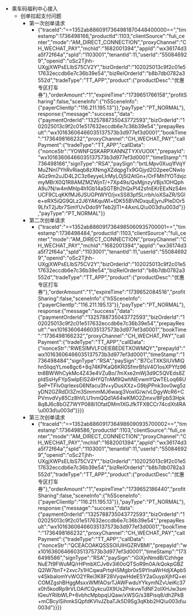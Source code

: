 - 乘车码福利中心接入
	- 创单拉起支付问题
		-  第一次创单请求
			-  {"traceId":"==1352ab8860917364981870448400000==","timestamp":1736498166,"productId":1103,"clientSource":"fuli_center","mode":"AM_DIRECT_CONNECTION","proxyChannel":"CH_WECHAT_PAY","mchId":"1682001394","appId":"wx36174d3a5f72f64a","spId":"1103001","tenantId":11,"userId":"550846929","openid":"oSc2Tjhh-UXgjXWPsELlbS75CV2Y","bizOrderId":"102025013c9f2c01e517632eccdb6e7c36b39e54","bizRelOrderId":"b8b7db0782a3552d","tradeType":"TT_APP","product":{"productDesc":"优惠专区打车券"},"orderAmount":"1","expireTime":"1739651766158","profitSharing":false,"sceneInfo":{"h5SceneInfo":{"payerClientIp":"116.211.195.13"}},"payType":"PT_NORMAL"}, response:{"message":"success","data":{"paymentOrderId":"1325788735043772593","bizOrderId":"102025013c9f2c01e517632eccdb6e7c36b39e54","prepayResult":"wx10163606466035137573b3d977ef3d0001","bookTime":"1736498166232","proxyChannel":"CH_WECHAT_PAY","callPayment":{"tradeType":"TT_APP","callData":{"nonceStr":"YOWNFQSKARPXANNZTYXVUOIX","prepayId":"wx10163606466035137573b3d977ef3d0001","timeStamp":"1736498166","signType":"RSA","paySign":"brtLMpv0Xuq1fVqYMuZNnI7YhRvRiaqb8zXNmgXZdqpgTx9GGjyd2O2peeCNwIoAGz9m2uJD4L2C3z6eyyeLIrMyLOj5l2AtGn+/OrFMh1YOTdxjcmyMBrX0Q1R8AMZMZWjnT/+7Xp49s/QsMjjnzyVBjs1OHQphA9u7N/w4mMhlp4h1Gb14aSGTBh2hQxPl42sfnEKrEExNzS4mUCF9CLqKKfMJ6JSUGPtWYO/jvxSS83pfSLrrbh/oXSaZR/SGle+eRX5iQG9QLz2J6YAKquWI+tDK55BVNDxquEjynJPleDOr59LfxT2jJbr7SimYUvDdo9YTeb2jlTI+4AxnLQ\u003d\u003d"}},"payType":"PT_NORMAL"}}
		- 第二次创单请求
			- {"traceId":"==1352ab8860917364985060935700001==","timestamp":1736498484,"productId":1103,"clientSource":"fuli_center","mode":"AM_DIRECT_CONNECTION","proxyChannel":"CH_WECHAT_PAY","mchId":"1682001394","appId":"wx36174d3a5f72f64a","spId":"1103001","tenantId":11,"userId":"550846929","openid":"oSc2Tjhh-UXgjXWPsELlbS75CV2Y","bizOrderId":"102025013c9f2c01e517632eccdb6e7c36b39e54","bizRelOrderId":"b8b7db0782a3552d","tradeType":"TT_APP","product":{"productDesc":"优惠专区打车券"},"orderAmount":"1","expireTime":"1739652084516","profitSharing":false,"sceneInfo":{"h5SceneInfo":{"payerClientIp":"116.211.195.13"}},"payType":"PT_NORMAL"}, response:{"message":"success","data":{"paymentOrderId":"1325788735043772593","bizOrderId":"102025013c9f2c01e517632eccdb6e7c36b39e54","prepayResult":"wx10163606466035137573b3d977ef3d0001","bookTime":"1736498166232","proxyChannel":"CH_WECHAT_PAY","callPayment":{"tradeType":"TT_APP","callData":{"nonceStr":"RWESIMVLFOEIEBEDETXOWMQY","prepayId":"wx10163606466035137573b3d977ef3d0001","timeStamp":"1736498484","signType":"RSA","paySign":"B7CcTXKSlUVMlQhn5liqqYLme8gc6+8q74KPKaQ6KR0SfmrBfsV4O1osXPYfz96tn8BWWhCykMc4Z43e4VZuBo/7mXxe2mWj3d9C5QVEds8ZpIdSsHyFYpSwlpElS24HYQTrAM9QwhNEvwmYQwTELoq68USeP+TFIv0qrIexsG6Nfacu3fv+yDusXXz+G9bjPPnk3ov0wg5zyDN2GZRdDl3Zm3SmmmMJ6waqj3VoxlG/w/vLDgyWcR6+CPVmvdVy85Cz8hVLU1nmQQd1A64wKMO2Zmxv/8Fpb53Hpk8q8J6c8bOZ7WYP088i1OfatDMm1XGJfkTFX8CCr74cdXt4RA\u003d\u003d"}}}}
		 - 第三次创单请求
			 - {"traceId":"==1352ab8860917364986090935700002==","timestamp":1736498586,"productId":1103,"clientSource":"fuli_center","mode":"AM_DIRECT_CONNECTION","proxyChannel":"CH_WECHAT_PAY","mchId":"1682001394","appId":"wx36174d3a5f72f64a","spId":"1103001","tenantId":11,"userId":"550846929","openid":"oSc2Tjhh-UXgjXWPsELlbS75CV2Y","bizOrderId":"102025013c9f2c01e517632eccdb6e7c36b39e54","bizRelOrderId":"b8b7db0782a3552d","tradeType":"TT_APP","product":{"productDesc":"优惠专区打车券"},"orderAmount":"1","expireTime":"1739652186440","profitSharing":false,"sceneInfo":{"h5SceneInfo":{"payerClientIp":"116.211.195.13"}},"payType":"PT_NORMAL"}, response:{"message":"success","data":{"paymentOrderId":"1325788735043772593","bizOrderId":"102025013c9f2c01e517632eccdb6e7c36b39e54","prepayResult":"wx10163606466035137573b3d977ef3d0001","bookTime":"1736498166232","proxyChannel":"CH_WECHAT_PAY","callPayment":{"tradeType":"TT_APP","callData":{"nonceStr":"QCEACOAKQSSSOIUIHGZRVBMI","prepayId":"wx10163606466035137573b3d977ef3d0001","timeStamp":"1736498586","signType":"RSA","paySign":"iGiXjnNmdB/CzhhgeNuE7t9FWuMQ/rHPmbXCJv6v3i60oQTSoR9n0A/kQokpGBZQ2IW7bnT+2xvc7s1HCqwaPrtqHSMgbr0x59YlnaWrHdjXApb5v4SkbaIomYvWO2YRei3K8F28VyqwHdeESY2aGuypXjhfQ+eiCOMZgshBHggMsxxWMfAOsrTJAWFwduYYkymNZvUeiKc37x0h5kodRp9rVLOAifCQykcu0X9Us2PnkvwTdNF2oIXHJw3smlGeuYRiIbWLP+6vbhcMpbpqUQaw/xWSG/s38Pisq8/dh2PkB+mCBcylSihmkSQpfdKVlvJZbaTJk5D9Sg3qKbb2HQ\u003d\u003d"}}}}
